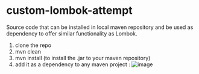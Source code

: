 # custom-lombok-attempt
Source code that can be installed in local maven repository and be used as dependency to offer similar functionality as Lombok.

1. clone the repo
2. mvn clean
3. mvn install (to install the .jar to your maven repository)
4. add it as a dependency to any maven project : 
    ![image](https://github.com/KalliopiKoutsiouki/custom-lombok-attempt/assets/59616356/511a4de0-bcd5-4d4b-a812-3e53bf83fc4b)



